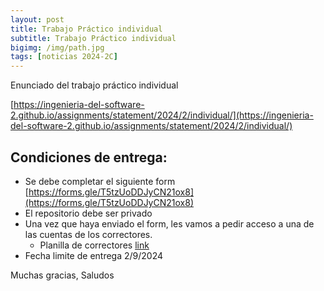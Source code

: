 ```yaml
---
layout: post
title: Trabajo Práctico individual
subtitle: Trabajo Práctico individual 
bigimg: /img/path.jpg
tags: [noticias 2024-2C]
---
```


Enunciado del trabajo práctico individual

[https://ingenieria-del-software-2.github.io/assignments/statement/2024/2/individual/](https://ingenieria-del-software-2.github.io/assignments/statement/2024/2/individual/)


## Condiciones de entrega:
- Se debe completar el siguiente form [https://forms.gle/T5tzUoDDJyCN21ox8](https://forms.gle/T5tzUoDDJyCN21ox8)
- El repositorio debe ser privado 
- Una vez que haya enviado el form, les vamos a pedir acceso a una de las cuentas de los correctores. 
  - Planilla de correctores [link](https://ta049-ingsoftii.slack.com/archives/C07HNQNN3AQ/p1724965176030389)
- Fecha limite de entrega 2/9/2024

Muchas gracias,
Saludos
